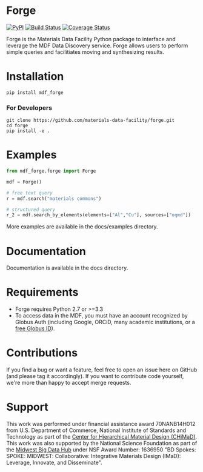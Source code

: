 # Forge
[![PyPI](https://img.shields.io/pypi/v/mdf_forge.svg)](https://pypi.python.org/pypi/mdf-forge) [![Build Status](https://travis-ci.org/materials-data-facility/forge.svg?branch=master)](https://travis-ci.org/materials-data-facility/forge) [![Coverage Status](https://coveralls.io/repos/github/materials-data-facility/forge/badge.svg?branch=master)](https://coveralls.io/github/materials-data-facility/forge?branch=master)

Forge is the Materials Data Facility Python package to interface and leverage the MDF Data Discovery service. Forge allows users to perform simple queries and facilitiates moving and synthesizing results.

# Installation

```
pip install mdf_forge
```

### For Developers
```
git clone https://github.com/materials-data-facility/forge.git
cd forge
pip install -e .
```

# Examples

```python
from mdf_forge.forge import Forge

mdf = Forge()

# free text query
r = mdf.search("materials commons")

# structured query
r_2 = mdf.search_by_elements(elements=["Al","Cu"], sources=["oqmd"])
```

More examples are available in the docs/examples directory.


# Documentation
Documentation is available in the docs directory.

# Requirements
* Forge requires Python 2.7 or >=3.3 
* To access data in the MDF, you must have an account recognized by Globus Auth (including Google, ORCiD, many academic institutions, or a [free Globus ID](https://www.globusid.org/create)).

# Contributions
If you find a bug or want a feature, feel free to open an issue here on GitHub (and please tag it accordingly). If you want to contribute code yourself, we're more than happy to accept merge requests.



# Support
This work was performed under financial assistance award 70NANB14H012 from U.S. Department of Commerce, National Institute of Standards and Technology as part of the [Center for Hierarchical Material Design (CHiMaD)](http://chimad.northwestern.edu). This work was also supported by the National Science Foundation as part of the [Midwest Big Data Hub](http://midwestbigdatahub.org) under NSF Award Number: 1636950 "BD Spokes: SPOKE: MIDWEST: Collaborative: Integrative Materials Design (IMaD): Leverage, Innovate, and Disseminate".

